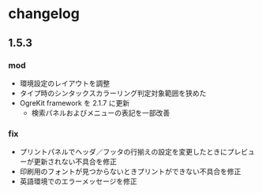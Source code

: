 
changelog
==========================

1.5.3
--------------------------

### mod
- 環境設定のレイアウトを調整
- タイプ時のシンタックスカラーリング判定対象範囲を狭めた
- OgreKit framework を 2.1.7 に更新
    - 検索パネルおよびメニューの表記を一部改善

### fix
- プリントパネルでヘッダ／フッタの行揃えの設定を変更したときにプレビューが更新されない不具合を修正
- 印刷用のフォントが見つからないときプリントができない不具合を修正
- 英語環境でのエラーメッセージを修正

